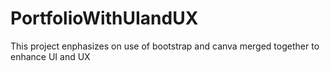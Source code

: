 # PortfolioWithUIandUX
This project enphasizes on use of bootstrap and canva merged together to enhance UI and UX
